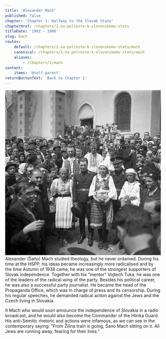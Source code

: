 ```yaml
---
title: 'Alexander Mach'
published: false
chapter: 'Chapter 1: Halfway to the Slovak State'
chapterHref: /chapters/1-na-polceste-k-slovenskemu-statu
titleDate: '1902 – 1980'
slug: mach
routes:
    default: /chapters/1-na-polceste-k-slovenskemu-statu/mach
    canonical: /chapters/1-na-polceste-k-slovenskemu-statu/mach
    aliases:
        - /chapters/1/mach
content:
    items: '@self.parent'
returnButtonText: 'Back to Chapter 1'
---
```


[![Jozef Cincík: Minister Ferdinand Ďurčanský and Alexander Mach On a Pilgrimage in Levoča. 1939. SNA, Bratislava – Slovak Press Office](SVK_TMP.139.jpeg)
](http://www.webumenia.sk/dielo/SVK:TMP.139?collection=82)
<span class="drop-cap">A</span>lexander (Šaňo) Mach studied theology, but he never ordained. During his time at the HSPP, his ideas became increasingly more radicalised and by the time Autumn of 1938 came, he was one of the strongest supporters of Slovak independence. Together with his "mentor" Vojtech Tuka, he was one of the leaders of the radical wing of the party. Besides his political career, he was also a successful party journalist. He became the head of the Propaganda Office, which was in charge of press and its censorship. During his regular speeches, he demanded radical action against the Jews and the Czech living in Slovakia.

It Mach who would soon announce the independence of Slovakia in a radio broadcast, and he would also become the Commander of the Hlinka Guard. His anti-Semitic rhetoric and actions were infamous, as we can see in the contemporary saying: "From Žilina train is going, Šano Mach sitting on it. All Jews are running away, fearing for their lives."